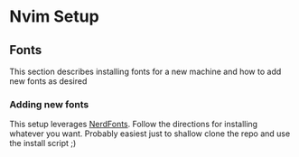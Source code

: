 # Nvim Setup

## Fonts

This section describes installing fonts for a new machine and how to add new fonts as desired

### Adding new fonts

This setup leverages [NerdFonts](https://github.com/ryanoasis/nerd-fonts/tree/v2.3.3#single-font). Follow the directions for installing whatever you want. Probably easiest just to shallow clone the repo and use the install script ;) 

